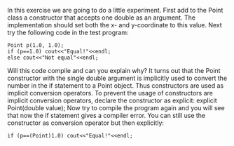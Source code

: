 In this exercise we are going to do a little experiment. First add to the Point class a constructor that accepts one double as an argument. The implementation should set both the x- and y-coordinate to this value. Next try the following code in the test program:

    Point p(1.0, 1.0);
    if (p==1.0) cout<<"Equal!"<<endl;
    else cout<<"Not equal"<<endl;
Will this code compile and can you explain why? It turns out that the Point constructor with the single double argument is implicitly used to convert the number in the if statement to a Point object. Thus constructors are used as implicit conversion operators. To prevent the usage of constructors are implicit conversion operators, declare the constructor as explicit:
	explicit Point(double value);
Now try to compile the program again and you will see that now the if statement gives a compiler error. You can still use the constructor as conversion operator but then explicitly:

	if (p==(Point)1.0) cout<<"Equal!"<<endl;